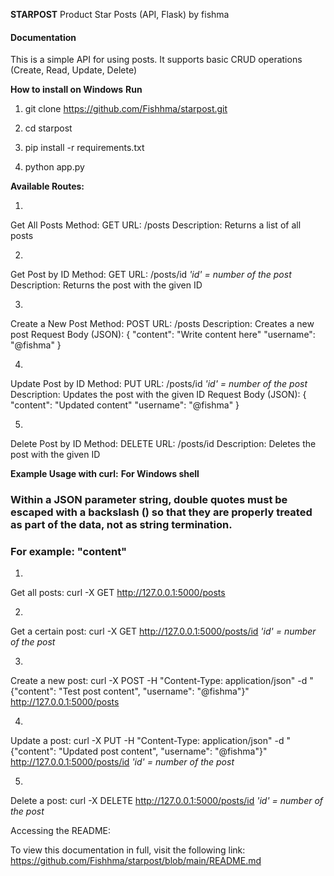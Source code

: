 **STARPOST**
Product Star Posts (API, Flask) by fishma

#### Documentation

This is a simple API for using posts. It supports basic CRUD operations (Create, Read, Update, Delete)



**How to install on Windows**
	   **Run**
										
1. git clone https://github.com/Fishhma/starpost.git
   
2. cd starpost

3. pip install -r requirements.txt

4. python app.py


		
**Available Routes:**

1.
Get All Posts
Method: GET
URL: /posts
Description: Returns a list of all posts

2.
Get Post by ID
Method: GET
URL: /posts/id		*'id' = number of the post*
Description: Returns the post with the given ID

3.
Create a New Post
Method: POST
URL: /posts
Description: Creates a new post
Request Body (JSON):
{
  "content": "Write content here"
  "username": "@fishma"
}

4.
Update Post by ID
Method: PUT
URL: /posts/id		*'id' = number of the post*
Description: Updates the post with the given ID
Request Body (JSON):
{
  "content": "Updated content"
  "username": "@fishma"
}

5.
Delete Post by ID
Method: DELETE
URL: /posts/id
Description: Deletes the post with the given ID



**Example Usage with curl:**
   **For Windows shell**

### Within a JSON parameter string, double quotes must be escaped with a backslash (\) so that they are properly treated as part of the data, not as string termination.  
### For example:   \"content\"

1.
Get all posts:
curl -X GET http://127.0.0.1:5000/posts

2.
Get a certain post:
curl -X GET http://127.0.0.1:5000/posts/id			*'id' = number of the post*

3.
Create a new post:
curl -X POST -H "Content-Type: application/json" -d "{\"content\": \"Test post content\", \"username\": \"@fishma\"}" http://127.0.0.1:5000/posts

4.
Update a post:
curl -X PUT -H "Content-Type: application/json" -d "{\"content\": \"Updated post content\", \"username\": \"@fishma\"}" http://127.0.0.1:5000/posts/id	*'id' = number of the post*

5.
Delete a post:
curl -X DELETE http://127.0.0.1:5000/posts/id	*'id' = number of the post*



Accessing the README:

To view this documentation in full, visit the following link:
https://github.com/Fishhma/starpost/blob/main/README.md
